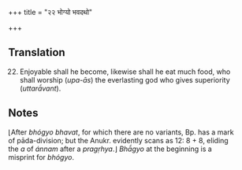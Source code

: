 +++
title = "२२ भोग्यो भवदथो"

+++
## Translation
22. Enjoyable shall he become, likewise shall he eat much food, who  
shall worship (*upa-ās*) the everlasting god who gives superiority  
(*uttarā́vant*).

## Notes
⌊After *bhógyo bhavat*, for which there are no variants, Bp. has a mark  
of pāda-division; but the Anukr. evidently scans as 12: 8 + 8, eliding  
the *a* of *ánnam* after a *pragṛhya*.⌋ *Bhā́gyo* at the beginning is a  
misprint for *bhógyo*.
